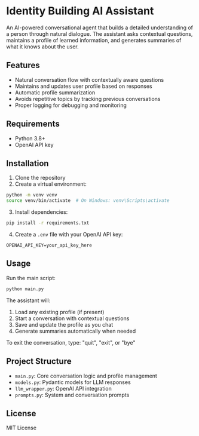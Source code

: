 # Identity Building AI Assistant

An AI-powered conversational agent that builds a detailed understanding of a person through natural dialogue. The assistant asks contextual questions, maintains a profile of learned information, and generates summaries of what it knows about the user.

## Features

- Natural conversation flow with contextually aware questions
- Maintains and updates user profile based on responses
- Automatic profile summarization
- Avoids repetitive topics by tracking previous conversations
- Proper logging for debugging and monitoring

## Requirements

- Python 3.8+
- OpenAI API key

## Installation

1. Clone the repository
2. Create a virtual environment:
```bash
python -m venv venv
source venv/bin/activate  # On Windows: venv\Scripts\activate
```
3. Install dependencies:
```bash
pip install -r requirements.txt
```
4. Create a `.env` file with your OpenAI API key:
```
OPENAI_API_KEY=your_api_key_here
```

## Usage

Run the main script:
```bash
python main.py
```

The assistant will:
1. Load any existing profile (if present)
2. Start a conversation with contextual questions
3. Save and update the profile as you chat
4. Generate summaries automatically when needed

To exit the conversation, type: "quit", "exit", or "bye"

## Project Structure

- `main.py`: Core conversation logic and profile management
- `models.py`: Pydantic models for LLM responses
- `llm_wrapper.py`: OpenAI API integration
- `prompts.py`: System and conversation prompts

## License

MIT License
